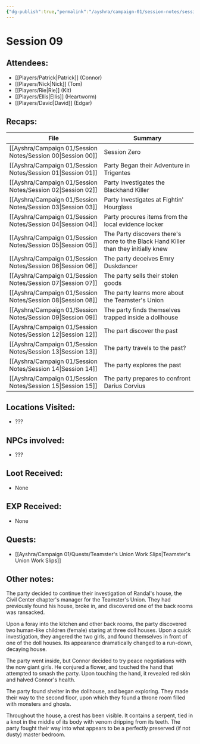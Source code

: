 ```yaml
---
{"dg-publish":true,"permalink":"/ayshra/campaign-01/session-notes/session-09/","tags":["session"],"dgShowLocalGraph":true}
---
```


# Session 09

## Attendees:
- [[Players/Patrick\|Patrick]] (Connor)
- [[Players/Nick\|Nick]] (Tom)
- [[Players/Rie\|Rie]] (Kit)
- [[Players/Ellis\|Ellis]] (Heartworm)
- [[Players/David\|David]] (Edgar)


## Recaps:
| File                                                           | Summary                                                                            |
| -------------------------------------------------------------- | ---------------------------------------------------------------------------------- |
| [[Ayshra/Campaign 01/Session Notes/Session 00\|Session 00]] | Session Zero                                                                       |
| [[Ayshra/Campaign 01/Session Notes/Session 01\|Session 01]] | Party Began their Adventure in Trigentes                                           |
| [[Ayshra/Campaign 01/Session Notes/Session 02\|Session 02]] | Party Investigates the Blackhand Killer                                            |
| [[Ayshra/Campaign 01/Session Notes/Session 03\|Session 03]] | Party Investigates at Fightin' Hourglass                                           |
| [[Ayshra/Campaign 01/Session Notes/Session 04\|Session 04]] | Party procures items from the local evidence locker                                |
| [[Ayshra/Campaign 01/Session Notes/Session 05\|Session 05]] | The Party discovers there's more to the Black Hand Killer than they initially knew |
| [[Ayshra/Campaign 01/Session Notes/Session 06\|Session 06]] | The party deceives Emry Duskdancer                                                 |
| [[Ayshra/Campaign 01/Session Notes/Session 07\|Session 07]] | The party sells their stolen goods                                                 |
| [[Ayshra/Campaign 01/Session Notes/Session 08\|Session 08]] | The party learns more about the Teamster's Union                                   |
| [[Ayshra/Campaign 01/Session Notes/Session 09\|Session 09]] | The party finds themselves trapped inside a dollhouse                              |
| [[Ayshra/Campaign 01/Session Notes/Session 12\|Session 12]] | The part discover the past                                                         |
| [[Ayshra/Campaign 01/Session Notes/Session 13\|Session 13]] | The party travels to the past?                                                     |
| [[Ayshra/Campaign 01/Session Notes/Session 14\|Session 14]] | The party explores the past                                                        |
| [[Ayshra/Campaign 01/Session Notes/Session 15\|Session 15]] | The party prepares to confront Darius Corvius                                      |


## Locations Visited:
- ???
## NPCs involved:
- ???
## Loot Received:
- None
## EXP Received:
- None
## Quests:
- [[Ayshra/Campaign 01/Quests/Teamster's Union Work Slips\|Teamster's Union Work Slips]]

## Other notes:

The party decided to continue their investigation of Randal's house, the Civil Center chapter's manager for the Teamster's Union. They had previously found his house, broke in, and discovered one of the back rooms was ransacked.

Upon a foray into the kitchen and other back rooms, the party discovered two human-like children (female) staring at three doll houses. Upon a quick investigation, they angered the two girls, and found themselves in front of one of the doll houses. Its appearance dramatically changed to a run-down, decaying house.

The party went inside, but Connor decided to try peace negotiations with the now giant girls. He conjured a flower, and touched the hand that attempted to smash the party. Upon touching the hand, it revealed red skin and halved Connor's health.

The party found shelter in the dollhouse, and began exploring. They made their way to the second floor, upon which they found a throne room filled with monsters and ghosts.

Throughout the house, a crest has been visible. It contains a serpent, tied in a knot in the middle of its body with venom dripping from its teeth. The party fought their way into what appears to be a perfectly preserved (if not dusty) master bedroom. 
